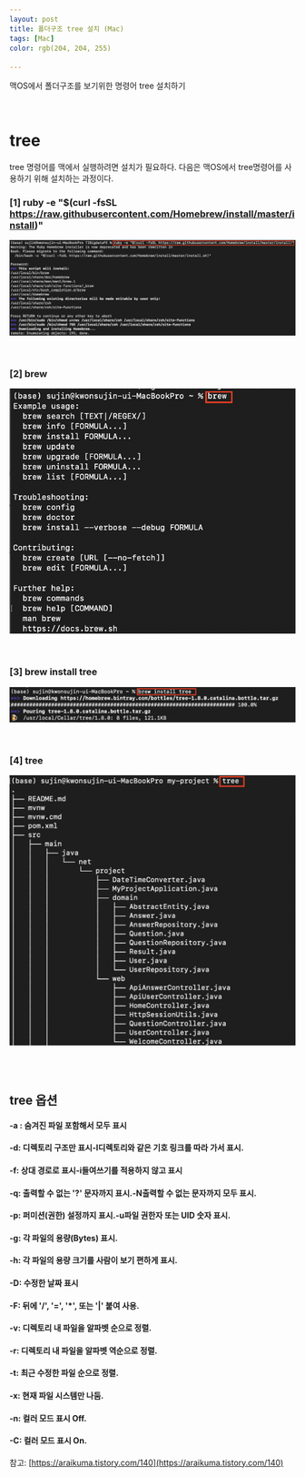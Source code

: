 ```yaml
---
layout: post
title: 폴더구조 tree 설치 (Mac)
tags: [Mac]
color: rgb(204, 204, 255)

---
```


맥OS에서 폴더구조를 보기위한 명령어 tree 설치하기 

<br>

#  tree 

tree 명령어를 맥에서 실행하려면 설치가 필요하다. 다음은 맥OS에서 tree명령어를 사용하기 위해 설치하는 과정이다. 

### [1] ruby -e "$(curl -fsSL https://raw.githubusercontent.com/Homebrew/install/master/install)" 

![ruby](/assets/img/tip/ruby.png)

<br>

### [2] brew 

![brew](/assets/img/tip/brew.png)

<br>

### [3] brew install tree 

![brewtree](/assets/img/tip/brewtree.png)

<br>

### [4] tree 

![tree](/assets/img/tip/tree.png)

<br>

<br>

## tree 옵션 

#### -a : 숨겨진 파일 포함해서 모두 표시 

#### -d: 디렉토리 구조만 표시-l디렉토리와 같은 기호 링크를 따라 가서 표시.

#### -f: 상대 경로로 표시-i들여쓰기를 적용하지 않고 표시

#### -q: 출력할 수 없는 '?' 문자까지 표시.-N출력할 수 없는 문자까지 모두 표시.

#### -p: 퍼미션(권한) 설정까지 표시.-u파일 권한자 또는 UID 숫자 표시.

#### -g: 각 파일의 용량(Bytes) 표시.

#### -h: 각 파일의 용량 크기를 사람이 보기 편하게 표시.

#### -D: 수정한 날짜 표시

#### -F: 뒤에 '/', '=', '*', 또는 '|' 붙여 사용.

#### -v: 디렉토리 내 파일을 알파벳 순으로 정렬.

#### -r: 디렉토리 내 파일을 알파벳 역순으로 정렬.

#### -t: 최근 수정한 파일 순으로 정렬.

#### -x: 현재 파일 시스템만 나둠.

#### -n: 컬러 모드 표시 Off.

#### -C: 컬러 모드 표시 On.



참고: [https://araikuma.tistory.com/140](https://araikuma.tistory.com/140)







